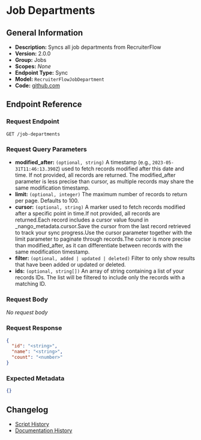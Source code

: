 <!-- BEGIN GENERATED CONTENT -->
# Job Departments

## General Information

- **Description:** Syncs all job departments from RecruiterFlow
- **Version:** 2.0.0
- **Group:** Jobs
- **Scopes:** _None_
- **Endpoint Type:** Sync
- **Model:** `RecruiterFlowJobDepartment`
- **Code:** [github.com](https://github.com/NangoHQ/integration-templates/tree/main/integrations/recruiterflow/syncs/job-departments.ts)


## Endpoint Reference

### Request Endpoint

`GET /job-departments`

### Request Query Parameters

- **modified_after:** `(optional, string)` A timestamp (e.g., `2023-05-31T11:46:13.390Z`) used to fetch records modified after this date and time. If not provided, all records are returned. The modified_after parameter is less precise than cursor, as multiple records may share the same modification timestamp.
- **limit:** `(optional, integer)` The maximum number of records to return per page. Defaults to 100.
- **cursor:** `(optional, string)` A marker used to fetch records modified after a specific point in time.If not provided, all records are returned.Each record includes a cursor value found in _nango_metadata.cursor.Save the cursor from the last record retrieved to track your sync progress.Use the cursor parameter together with the limit parameter to paginate through records.The cursor is more precise than modified_after, as it can differentiate between records with the same modification timestamp.
- **filter:** `(optional, added | updated | deleted)` Filter to only show results that have been added or updated or deleted.
- **ids:** `(optional, string[])` An array of string containing a list of your records IDs. The list will be filtered to include only the records with a matching ID.

### Request Body

_No request body_

### Request Response

```json
{
  "id": "<string>",
  "name": "<string>",
  "count": "<number>"
}
```

### Expected Metadata

```json
{}
```

## Changelog

- [Script History](https://github.com/NangoHQ/integration-templates/commits/main/integrations/recruiterflow/syncs/job-departments.ts)
- [Documentation History](https://github.com/NangoHQ/integration-templates/commits/main/integrations/recruiterflow/syncs/job-departments.md)

<!-- END  GENERATED CONTENT -->

